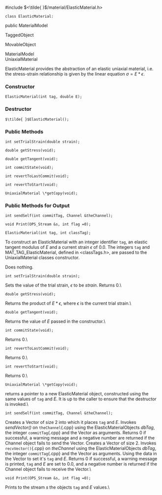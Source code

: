 \
#include $<\tilde{ }$/material/ElasticMaterial.h$>$



```{.cpp}
class ElasticMaterial:
```
 public MaterialModel


TaggedObject

MovableObject

MaterialModel\
UniaxialMaterial

ElasticMaterial provides the abstraction of an elastic uniaxial
material, i.e. the stress-strain relationship is given by the linear
equation $\sigma = E * \epsilon$.
### Constructor


```{.cpp}
ElasticMaterial(int tag, double E);
```

### Destructor


```{.cpp}
$\tilde{ }$ElasticMaterial();
```

### Public Methods


```{.cpp}
int setTrialStrain(double strain);
```



```{.cpp}
double getStress(void);
```



```{.cpp}
double getTangent(void);
```



```{.cpp}
int commitState(void);
```



```{.cpp}
int revertToLastCommit(void);
```



```{.cpp}
int revertToStart(void);
```



```{.cpp}
UniaxialMaterial \*getCopy(void);
```

### Public Methods for Output


```{.cpp}
int sendSelf(int commitTag, Channel &theChannel);
```




```{.cpp}
void Print(OPS_Stream &s, int flag =0);
```




```{.cpp}
ElasticMaterial(int tag, int classTag);
```


To construct an ElasticMaterial with an integer identifier `tag`, an
elastic tangent modulus of $E$ and a current strain $\epsilon$ of $0.0$.
The integers `tag` and MAT_TAG_ElasticMaterial, defined in
$<$classTags.h$>$, are passed to the UniaxialMaterial classes
constructor.

Does nothing.

```{.cpp}
int setTrialStrain(double strain);
```


Sets the value of the trial strain, $\epsilon$ to be *strain*. Returns
$0$.\

```{.cpp}
double getStress(void);
```


Returns the product of $E * \epsilon$, where $\epsilon$ is the current
trial strain.\

```{.cpp}
double getTangent(void);
```


Returns the value of $E$ passed in the constructor.\

```{.cpp}
int commitState(void);
```


Returns $0$.\

```{.cpp}
int revertToLastCommit(void);
```


Returns $0$.\

```{.cpp}
int revertToStart(void);
```


Returns $0$.\

```{.cpp}
UniaxialMaterial \*getCopy(void);
```


returns a pointer to a new ElasticMaterial object, constructed using the
same values of `tag` and $E$. It is up to the caller to ensure that the
destructor is invoked.\

```{.cpp}
int sendSelf(int commitTag, Channel &theChannel);
```


Creates a Vector of size $2$ into which it places `tag` and *E*. Invokes
*sendVector()* on `theChannel`{.cpp} using the ElasticMaterialObjects *dbTag*,
the integer `commitTag`{.cpp} and the Vector as arguments. Returns $0$ if
successful, a warning message and a negative number are returned if the
Channel object fails to send the Vector.
Creates a Vector of size $2$. Invokes `recvVector()`{.cpp} on *theChannel*
using the ElasticMaterialObjects *dbTag*, the integer `commitTag`{.cpp} and
the Vector as arguments. Using the data in the Vector to set it's `tag`
and $E$. Returns $0$ if successful, a warning message is printed, `tag`
and $E$ are set to $0.0$, and a negative number is returned if the
Channel object fails to receive the Vector.\

```{.cpp}
void Print(OPS_Stream &s, int flag =0);
```


Prints to the stream *s* the objects `tag` and $E$ values.\
